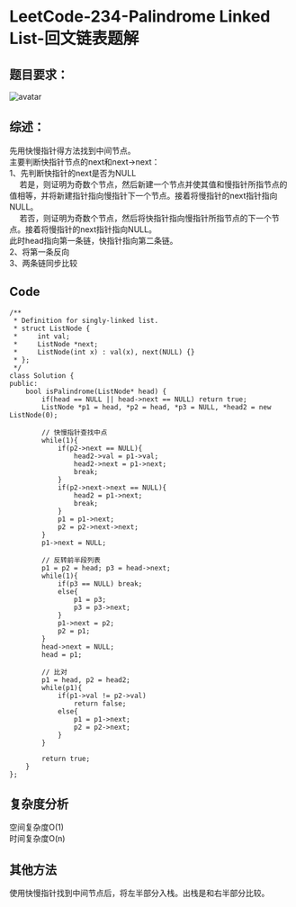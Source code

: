 ﻿# LeetCode-234-Palindrome Linked List-回文链表题解

## 题目要求：
![avatar](https:///github.com/JakeChanFangZiyuan20/MyLeetCode/blob/master/img/234.png)


## 综述：
先用快慢指针得方法找到中间节点。<br/>
主要判断快指针节点的next和next->next：<br/>
1、先判断快指针的next是否为NULL<br/>
&emsp; 若是，则证明为奇数个节点，然后新建一个节点并使其值和慢指针所指节点的值相等，并将新建指针指向慢指针下一个节点。接着将慢指针的next指针指向NULL。<br/>
&emsp; 若否，则证明为奇数个节点，然后将快指针指向慢指针所指节点的下一个节点。接着将慢指针的next指针指向NULL。<br/>
此时head指向第一条链，快指针指向第二条链。<br/>
2、将第一条反向<br/>
3、两条链同步比较<br/>

## Code
```
/**
 * Definition for singly-linked list.
 * struct ListNode {
 *     int val;
 *     ListNode *next;
 *     ListNode(int x) : val(x), next(NULL) {}
 * };
 */
class Solution {
public:
    bool isPalindrome(ListNode* head) {
        if(head == NULL || head->next == NULL) return true;
        ListNode *p1 = head, *p2 = head, *p3 = NULL, *head2 = new ListNode(0);

        // 快慢指针查找中点
        while(1){
            if(p2->next == NULL){
                head2->val = p1->val;
                head2->next = p1->next;
                break;
            }
            if(p2->next->next == NULL){
                head2 = p1->next;
                break;
            }
            p1 = p1->next;
            p2 = p2->next->next;
        }
        p1->next = NULL;

        // 反转前半段列表
        p1 = p2 = head; p3 = head->next;
        while(1){
            if(p3 == NULL) break;
            else{
                p1 = p3;
                p3 = p3->next;
            }
            p1->next = p2;
            p2 = p1;
        }
        head->next = NULL;
        head = p1;

        // 比对
        p1 = head, p2 = head2;
        while(p1){
            if(p1->val != p2->val)
                return false;
            else{
                p1 = p1->next;
                p2 = p2->next;
            }
        }

        return true;
    }
};
```
  
## 复杂度分析
空间复杂度O(1)  
时间复杂度O(n)

## 其他方法
使用快慢指针找到中间节点后，将左半部分入栈。出栈是和右半部分比较。
